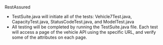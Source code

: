 RestAssured

- TestSuite.java will initiate all of the tests: Vehicle7Test.java, CapacityTest.java, StatusCodeTest.java, and ModelTest.java
- All testing will be completed by running the TestSuite.java file. Each test will access a page of the 
vehicle API using the specific URL, and verify some of the attributes on each page.
